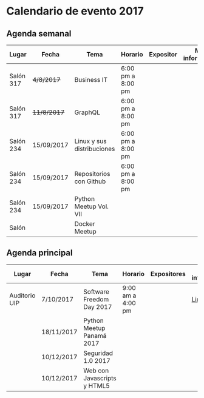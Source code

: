 # Calendario de evento 2017

## Agenda semanal
|	Lugar|	Fecha|	Tema| Horario| Expositor| Mas información|
|------|-------|------|-------------------|-----------|---------|
|	Salón 317|	~~4/8/2017~~|	Business IT|	6:00 pm a 8:00 pm| |
|	Salón 317|	~~11/8/2017~~|	 GraphQL|	6:00 pm a 8:00 pm| ||
|	Salón 234	|	15/09/2017| Linux y sus distribuciones| 6:00 pm a 8:00 pm| ||
|	Salón 234	|	15/09/2017| Repositorios con Github| 6:00 pm a 8:00 pm| ||
|	Salón 234| 15/09/2017| Python Meetup Vol. VII| | ||
|	Salón|	|	 Docker Meetup| | ||

## Agenda principal
|	Lugar|	Fecha|	Tema| Horario| Expositores | Mas información|
|------|-------|------|-------------------|-----------|---------|
|Auditorio UIP|	7/10/2017	|Software Freedom Day 2017|	9:00 am a 4:00 pm| |[Link](https://github.com/floss-pa/Software-Freedom-Day-2017)|
||	18/11/2017	|Python Meetup Panamá 2017|	| ||
||	10/12/2017	|Seguridad 1.0 2017|	| ||
||	10/12/2017	|Web con Javascripts y HTML5 |	| ||

